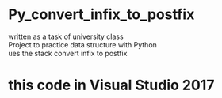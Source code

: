 # Py_convert_infix_to_postfix

written as a task of university class<br>
Project to practice data structure with Python<br>
ues the stack convert infix to postfix<br>

# this code in Visual Studio 2017
